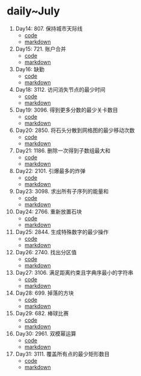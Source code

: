 # daily~July

1. Day14: 807. 保持城市天际线
    - [code](/src/main/java/com/hyperboat/daily/y2024/m07/d14/LC807.java)
    - [markdown](/md/807.md)
3. Day15: 721. 账户合并
    - [code](/src/main/java/com/hyperboat/daily/y2024/m07/d15/LC721.java)
    - [markdown](/md/721.md)
4. Day16: 缺勤
    - [code](/src/main/java/com/hyperboat/daily/y2024/m07/d17/LC2959.java)
    - [markdown](/md/2959.md)
5. Day18: 3112. 访问消失节点的最少时间
    - [code](/src/main/java/com/hyperboat/daily/y2024/m07/d18/LC3112.java)
    - [markdown](/md/3112.md)
6. Day19: 3096. 得到更多分数的最少关卡数目
    - [code](/src/main/java/com/hyperboat/daily/y2024/m07/d19/LC3096.java)
    - [markdown](/md/3096.md)
7. Day20: 2850. 将石头分散到网格图的最少移动次数
    - [code](/src/main/java/com/hyperboat/daily/y2024/m07/d20/LC2850.java)
    - [markdown](/md/2850.md)
8. Day21: 1186. 删除一次得到子数组最大和
    - [code](/src/main/java/com/hyperboat/daily/y2024/m07/d21/LC1186.java)
    - [markdown](/md/1186.md)
9. Day22: 2101. 引爆最多的炸弹
    - [code](/src/main/java/com/hyperboat/daily/y2024/m07/d22/LC2101.java)
    - [markdown](/md/2101.md)
10. Day23: 3098. 求出所有子序列的能量和
    - [code](/src/main/java/com/hyperboat/daily/y2024/m07/d23/LC3098.java)
    - [markdown](/md/3098.md)
11. Day24: 2766. 重新放置石块
    - [code](/src/main/java/com/hyperboat/daily/y2024/m07/d24/LC2766.java)
    - [markdown](/md/2766.md)
12. Day25: 2844. 生成特殊数字的最少操作
    - [code](/src/main/java/com/hyperboat/daily/y2024/m07/d25/LC2844.java)
    - [markdown](/md/2844.md)
13. Day26: 2740. 找出分区值
    - [code](/src/main/java/com/hyperboat/daily/y2024/m07/d26/LC2740.java)
    - [markdown](/md/2740.md)
14. Day27: 3106. 满足距离约束且字典序最小的字符串
    - [code](/src/main/java/com/hyperboat/daily/y2024/m07/d27/LC3106.java)
    - [markdown](/md/3106.md)
15. Day28: 699. 掉落的方块
    - [code](/src/main/java/com/hyperboat/daily/y2024/m07/d28/LC699.java)
    - [markdown](/md/699.md)
16. Day29: 682. 棒球比赛
    - [code](/src/main/java/com/hyperboat/daily/y2024/m07/d29/LC682.java)
    - [markdown](/md/682.md)
17. Day30: 2961. 双模幂运算
    - [code](/src/main/java/com/hyperboat/daily/y2024/m07/d30/LC2961.java)
    - [markdown](/md/2961.md)
18. Day31: 3111. 覆盖所有点的最少矩形数目
    - [code](/src/main/java/com/hyperboat/daily/y2024/m07/d31/LC3111.java)
    - [markdown](/md/3111.md)